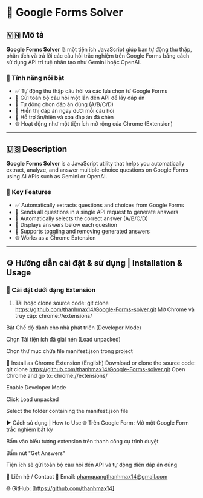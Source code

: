# 📄 Google Forms Solver

## 🇻🇳 Mô tả

**Google Forms Solver** là một tiện ích JavaScript giúp bạn tự động thu thập, phân tích và trả lời các câu hỏi trắc nghiệm trên Google Forms bằng cách sử dụng API trí tuệ nhân tạo như Gemini hoặc OpenAI.

### 🚀 Tính năng nổi bật

- ✅ Tự động thu thập câu hỏi và các lựa chọn từ Google Forms
- 🤖 Gửi toàn bộ câu hỏi một lần đến API để lấy đáp án
- 🎯 Tự động chọn đáp án đúng (A/B/C/D)
- 🧠 Hiển thị đáp án ngay dưới mỗi câu hỏi
- 🔁 Hỗ trợ ẩn/hiện và xóa đáp án đã chèn
- 🌐 Hoạt động như một tiện ích mở rộng của Chrome (Extension)

---

## 🇺🇸 Description

**Google Forms Solver** is a JavaScript utility that helps you automatically extract, analyze, and answer multiple-choice questions on Google Forms using AI APIs such as Gemini or OpenAI.

### 🚀 Key Features

- ✅ Automatically extracts questions and choices from Google Forms
- 🤖 Sends all questions in a single API request to generate answers
- 🎯 Automatically selects the correct answer (A/B/C/D)
- 🧠 Displays answers below each question
- 🔁 Supports toggling and removing generated answers
- 🌐 Works as a Chrome Extension

---

## ⚙️ Hướng dẫn cài đặt & sử dụng | Installation & Usage

### 🧩 Cài đặt dưới dạng Extension

1. Tải hoặc clone source code:
   git clone https://github.com/thanhmax14/Google-Forms-solver.git
Mở Chrome và truy cập: chrome://extensions/

Bật Chế độ dành cho nhà phát triển (Developer Mode)

Chọn Tải tiện ích đã giải nén (Load unpacked)

Chọn thư mục chứa file manifest.json trong project

🧩 Install as Chrome Extension (English)
Download or clone the source code:
git clone https://github.com/thanhmax14/Google-Forms-solver.git
Open Chrome and go to: chrome://extensions/

Enable Developer Mode

Click Load unpacked

Select the folder containing the manifest.json file

▶️ Cách sử dụng | How to Use
🌐 Trên Google Form:
Mở một Google Form trắc nghiệm bất kỳ

Bấm vào biểu tượng extension trên thanh công cụ trình duyệt

Bấm nút "Get Answers"

Tiện ích sẽ gửi toàn bộ câu hỏi đến API và tự động điền đáp án đúng


📎 Liên hệ / Contact
📧 Email: phamquangthanhmax14@gmail.com

🌐 GitHub: [https://github.com/thanhmax14]
